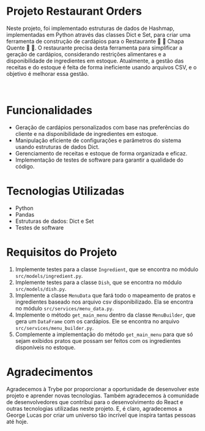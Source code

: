 # Projeto Restaurant Orders

Neste projeto, foi implementado estruturas de dados de Hashmap, implementadas em Python através das classes Dict e Set, para criar uma ferramenta de construção de cardápios para o Restaurante 🍝 🦐 Chapa Quente 🍛 🥘. O restaurante precisa desta ferramenta para simplificar a geração de cardápios, considerando restrições alimentares e a disponibilidade de ingredientes em estoque. Atualmente, a gestão das receitas e do estoque é feita de forma ineficiente usando arquivos CSV, e o objetivo é melhorar essa gestão.

<br/>

# Funcionalidades

* Geração de cardápios personalizados com base nas preferências do cliente e na disponibilidade de ingredientes em estoque.
* Manipulação eficiente de configurações e parâmetros do sistema usando estruturas de dados Dict.
* Gerenciamento de receitas e estoque de forma organizada e eficaz.
* Implementação de testes de software para garantir a qualidade do código.

# Tecnologias Utilizadas

* Python
* Pandas
* Estruturas de dados: Dict e Set
* Testes de software

# Requisitos do Projeto

1. Implemente testes para a classe `Ingredient`, que se encontra no módulo `src/models/ingredient.py`.
2. Implemente testes para a classe `Dish`, que se encontra no módulo `src/models/dish.py`.
3. Implemente a classe `MenuData` que fará todo o mapeamento de pratos e ingredientes baseado nos arquivo csv disponibilizado. Ela se encontra no módulo `src/services/menu_data.py`.
4. Implemente o método `get_main_menu` dentro da classe `MenuBuilder`, que gera um `DataFrame` com os cardápios. Ele se encontra no arquivo `src/services/menu_builder.py`.
5. Complemente a implementação do método `get_main_menu` para que só sejam exibidos pratos que possam ser feitos com os ingredientes disponíveis no estoque.

# Agradecimentos

Agradecemos à Trybe por proporcionar a oportunidade de desenvolver este projeto e aprender novas tecnologias. Também agradecemos à comunidade de desenvolvedores que contribui para o desenvolvimento do React e outras tecnologias utilizadas neste projeto. E, é claro, agradecemos a George Lucas por criar um universo tão incrível que inspira tantas pessoas até hoje.
